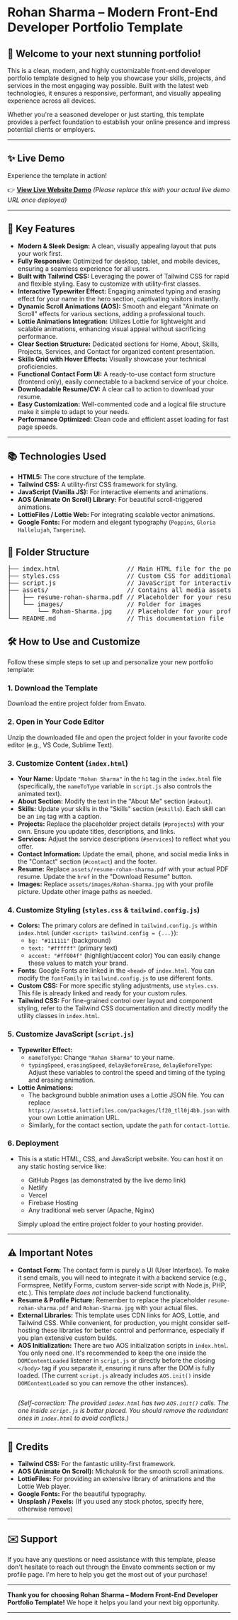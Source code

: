 # Rohan Sharma – Modern Front-End Developer Portfolio Template

## 🚀 Welcome to your next stunning portfolio!

This is a clean, modern, and highly customizable front-end developer portfolio template designed to help you showcase your skills, projects, and services in the most engaging way possible. Built with the latest web technologies, it ensures a responsive, performant, and visually appealing experience across all devices.

Whether you're a seasoned developer or just starting, this template provides a perfect foundation to establish your online presence and impress potential clients or employers.

---

## ✨ Live Demo

Experience the template in action!

👉 [**View Live Website Demo**](https://snehavish595.github.io/Portfolio-Template/) _(Please replace this with your actual live demo URL once deployed)_

---

## 📌 Key Features

- **Modern & Sleek Design:** A clean, visually appealing layout that puts your work first.
- **Fully Responsive:** Optimized for desktop, tablet, and mobile devices, ensuring a seamless experience for all users.
- **Built with Tailwind CSS:** Leveraging the power of Tailwind CSS for rapid and flexible styling. Easy to customize with utility-first classes.
- **Interactive Typewriter Effect:** Engaging animated typing and erasing effect for your name in the hero section, captivating visitors instantly.
- **Dynamic Scroll Animations (AOS):** Smooth and elegant "Animate on Scroll" effects for various sections, adding a professional touch.
- **Lottie Animations Integration:** Utilizes Lottie for lightweight and scalable animations, enhancing visual appeal without sacrificing performance.
- **Clear Section Structure:** Dedicated sections for Home, About, Skills, Projects, Services, and Contact for organized content presentation.
- **Skills Grid with Hover Effects:** Visually showcase your technical proficiencies.
- **Functional Contact Form UI:** A ready-to-use contact form structure (frontend only), easily connectable to a backend service of your choice.
- **Downloadable Resume/CV:** A clear call to action to download your resume.
- **Easy Customization:** Well-commented code and a logical file structure make it simple to adapt to your needs.
- **Performance Optimized:** Clean code and efficient asset loading for fast page speeds.

---

## 📚 Technologies Used

- **HTML5:** The core structure of the template.
- **Tailwind CSS:** A utility-first CSS framework for styling.
- **JavaScript (Vanilla JS):** For interactive elements and animations.
- **AOS (Animate On Scroll) Library:** For beautiful scroll-triggered animations.
- **LottieFiles / Lottie Web:** For integrating scalable vector animations.
- **Google Fonts:** For modern and elegant typography (`Poppins`, `Gloria Hallelujah`, `Tangerine`).

## 📁 Folder Structure

<pre>
├── index.html                  // Main HTML file for the portfolio
├── styles.css                  // Custom CSS for additional styling and overrides
├── script.js                   // JavaScript for interactive elements (e.g., typewriter, Lottie)
├── assets/                     // Contains all media assets
│   ├── resume-rohan-sharma.pdf // Placeholder for your resume
│   └── images/                 // Folder for images
│       └── Rohan-Sharma.jpg    // Placeholder for your profile image
└── README.md                   // This documentation file
</pre>

## 🛠️ How to Use and Customize

Follow these simple steps to set up and personalize your new portfolio template:

### 1. **Download the Template**

Download the entire project folder from Envato.

### 2. **Open in Your Code Editor**

Unzip the downloaded file and open the project folder in your favorite code editor (e.g., VS Code, Sublime Text).

### 3. **Customize Content (`index.html`)**

- **Your Name:** Update `"Rohan Sharma"` in the `h1` tag in the `index.html` file (specifically, the `nameToType` variable in `script.js` also controls the animated text).
- **About Section:** Modify the text in the "About Me" section (`#about`).
- **Skills:** Update your skills in the "Skills" section (`#skills`). Each skill can be an `img` tag with a caption.
- **Projects:** Replace the placeholder project details (`#projects`) with your own. Ensure you update titles, descriptions, and links.
- **Services:** Adjust the service descriptions (`#services`) to reflect what you offer.
- **Contact Information:** Update the email, phone, and social media links in the "Contact" section (`#contact`) and the footer.
- **Resume:** Replace `assets/resume-rohan-sharma.pdf` with your actual PDF resume. Update the `href` in the "Download Resume" button.
- **Images:** Replace `assets/images/Rohan-Sharma.jpg` with your profile picture. Update other image paths as needed.

### 4. **Customize Styling (`styles.css` & `tailwind.config.js`)**

- **Colors:** The primary colors are defined in `tailwind.config.js` within `index.html` (under `<script> tailwind.config = {...}`):
  - `bg: "#111111"` (background)
  - `text: "#ffffff"` (primary text)
  - `accent: "#ff004f"` (highlight/accent color)
    You can easily change these values to match your brand.
- **Fonts:** Google Fonts are linked in the `<head>` of `index.html`. You can modify the `fontFamily` in `tailwind.config.js` to use different fonts.
- **Custom CSS:** For more specific styling adjustments, use `styles.css`. This file is already linked and ready for your custom rules.
- **Tailwind CSS:** For fine-grained control over layout and component styling, refer to the Tailwind CSS documentation and directly modify the utility classes in `index.html`.

### 5. **Customize JavaScript (`script.js`)**

- **Typewriter Effect:**
  - `nameToType`: Change `"Rohan Sharma"` to your name.
  - `typingSpeed`, `erasingSpeed`, `delayBeforeErase`, `delayBeforeType`: Adjust these variables to control the speed and timing of the typing and erasing animation.
- **Lottie Animations:**
  - The background bubble animation uses a Lottie JSON file. You can replace `https://assets4.lottiefiles.com/packages/lf20_tll0j4bb.json` with your own Lottie animation URL.
  - Similarly, for the contact section, update the `path` for `contact-lottie`.

### 6. **Deployment**

- This is a static HTML, CSS, and JavaScript website. You can host it on any static hosting service like:

  - GitHub Pages (as demonstrated by the live demo link)
  - Netlify
  - Vercel
  - Firebase Hosting
  - Any traditional web server (Apache, Nginx)

  Simply upload the entire project folder to your hosting provider.

---

## ⚠️ Important Notes

- **Contact Form:** The contact form is purely a UI (User Interface). To make it send emails, you will need to integrate it with a backend service (e.g., Formspree, Netlify Forms, custom server-side script with Node.js, PHP, etc.). This template _does not_ include backend functionality.
- **Resume & Profile Picture:** Remember to replace the placeholder `resume-rohan-sharma.pdf` and `Rohan-Sharma.jpg` with your actual files.
- **External Libraries:** This template uses CDN links for AOS, Lottie, and Tailwind CSS. While convenient, for production, you might consider self-hosting these libraries for better control and performance, especially if you plan extensive custom builds.
- **AOS Initialization:** There are two AOS initialization scripts in `index.html`. You only need one. It's recommended to keep the one inside the `DOMContentLoaded` listener in `script.js` or directly before the closing `</body>` tag if you separate it, ensuring it runs after the DOM is fully loaded. (The current `script.js` already includes `AOS.init()` inside `DOMContentLoaded` so you can remove the other instances).
  ```html

  ```
  _(Self-correction: The provided `index.html` has two `AOS.init()` calls. The one inside `script.js` is better placed. You should remove the redundant ones in `index.html` to avoid conflicts.)_

---

## 🤝 Credits

- **Tailwind CSS:** For the fantastic utility-first framework.
- **AOS (Animate On Scroll):** Michalsnik for the smooth scroll animations.
- **LottieFiles:** For providing an extensive library of animations and the Lottie Web player.
- **Google Fonts:** For the beautiful typography.
- **Unsplash / Pexels:** (If you used any stock photos, specify here, otherwise remove)

---

## ✉️ Support

If you have any questions or need assistance with this template, please don't hesitate to reach out through the Envato comments section or my profile page. I'm here to help you get the most out of your purchase!

---

**Thank you for choosing Rohan Sharma – Modern Front-End Developer Portfolio Template!**
We hope it helps you land your next big opportunity.

---

